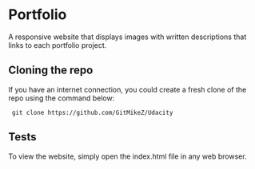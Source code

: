 ﻿# Portfolio

A responsive website that displays images with written descriptions that links to each portfolio project.

## Cloning the repo

If you have an internet connection, you could create a fresh clone of the repo using the command below:

<pre><code> git clone https://github.com/GitMikeZ/Udacity</code></pre>

## Tests

To view the website, simply open the index.html file in any web browser.

